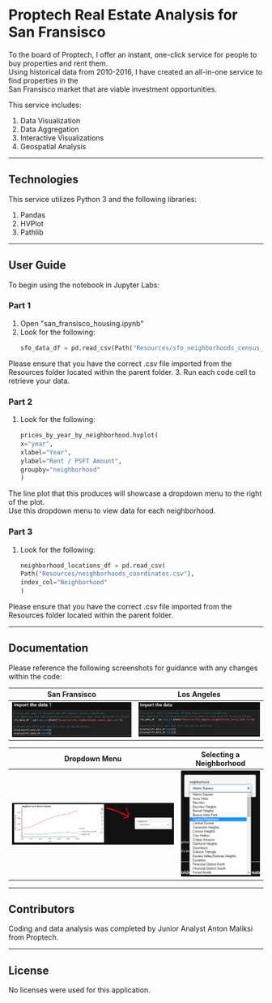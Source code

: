 # Proptech Real Estate Analysis for San Fransisco

To the board of Proptech, I offer an instant, one-click service for people to buy properties and rent them. <br> Using historical data from 2010-2016, I have created an all-in-one service to find properties in the <br> San Fransisco market that are viable investment opportunities.

This service includes:
1. Data Visualization
2. Data Aggregation
3. Interactive Visualizations
4. Geospatial Analysis

---

## Technologies

This service utilizes Python 3 and the following libraries:
1. Pandas
2. HVPlot
3. Pathlib

---

## User Guide

To begin using the notebook in Jupyter Labs:

### Part 1
1. Open "san_fransisco_housing.ipynb"
2. Look for the following:
    ```python
    sfo_data_df = pd.read_csv(Path("Resources/sfo_neighborhoods_census_data.csv"))
    ```
Please ensure that you have the correct .csv file imported from the Resources folder located within the parent folder.
3. Run each code cell to retrieve your data.

### Part 2
1. Look for the following:
    ```python
    prices_by_year_by_neighborhood.hvplot(
    x="year",
    xlabel="Year",
    ylabel="Rent / PSFT Amount",
    groupby="neighborhood"
    )
    ```
The line plot that this produces will showcase a dropdown menu to the right of the plot. <br> Use this dropdown menu to view data for each neighborhood.

### Part 3
1. Look for the following:
    ```python
    neighborhood_locations_df = pd.read_csv(
    Path("Resources/neighborhoods_coordinates.csv"),
    index_col="Neighborhood"
    )
    ```
Please ensure that you have the correct .csv file imported from the Resources folder located within the parent folder.

---

## Documentation
Please reference the following screenshots for guidance with any changes within the code:

San Fransisco                         |  Los Angeles
:------------------------------------:|:------------------------:
![Alt text](https://github.com/antonmaliksi/FinTechModule6Challenge/blob/main/Housing%20Analysis%20San%20Fransisco/Readme%20Resources/san_fransisco.PNG)                      |  ![Alt text](https://github.com/antonmaliksi/FinTechModule6Challenge/blob/main/Housing%20Analysis%20San%20Fransisco/Readme%20Resources/los_angeles.PNG)

Dropdown Menu                         |  Selecting a Neighborhood
:------------------------------------:|:------------------------:
![Alt text](https://github.com/antonmaliksi/FinTechModule6Challenge/blob/main/Housing%20Analysis%20San%20Fransisco/Readme%20Resources/dropdown.PNG)                      |  ![Alt text](https://github.com/antonmaliksi/FinTechModule6Challenge/blob/main/Housing%20Analysis%20San%20Fransisco/Readme%20Resources/dropdown_select.PNG)

---

## Contributors
Coding and data analysis was completed by Junior Analyst Anton Maliksi from Proptech.

---

## License
No licenses were used for this application.
